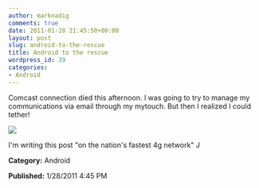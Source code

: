 ```yaml
---
author: marknadig
comments: true
date: 2011-01-28 21:45:50+00:00
layout: post
slug: android-to-the-rescue
title: Android to the rescue
wordpress_id: 39
categories:
- Android
---
```


Comcast connection died this afternoon. I was going to try to manage my communications via email through my mytouch. But then I realized I could tether!


![](/images/broken_image.png)
	

I'm writing this post "on the nation's fastest 4g network" J




**Category:** Android




**Published:** 1/28/2011 4:45 PM



